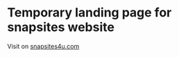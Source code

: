 # Temporary landing page for snapsites website

 Visit on [snapsites4u.com](https://www.snapsites4u.com/)